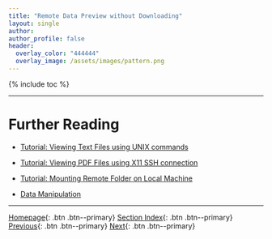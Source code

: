 ```yaml
---
title: "Remote Data Preview without Downloading"
layout: single
author:
author_profile: false
header:
  overlay_color: "444444"
  overlay_image: /assets/images/pattern.png
---
```


{% include toc %}







___
# Further Reading
* [Tutorial: Viewing Text Files using UNIX commands](01B-1-tutorial-view-text-files-unix)
* [Tutorial: Viewing PDF Files using X11 SSH connection](01B-2-tutorial-view-pdf-files-x11)
* [Tutorial: Mounting Remote Folder on Local Machine](01B-3-tutorial-mount-remote-folder)

* [Data Manipulation](02-data-manipulation)


___

[Homepage](../index.md){: .btn  .btn--primary}
[Section Index](00-DataParsing-LandingPage){: .btn  .btn--primary}
[Previous](01A-8-tutorial-download-github-folders-svn){: .btn  .btn--primary}
[Next](01B-1-tutorial-view-text-files-unix){: .btn  .btn--primary}

